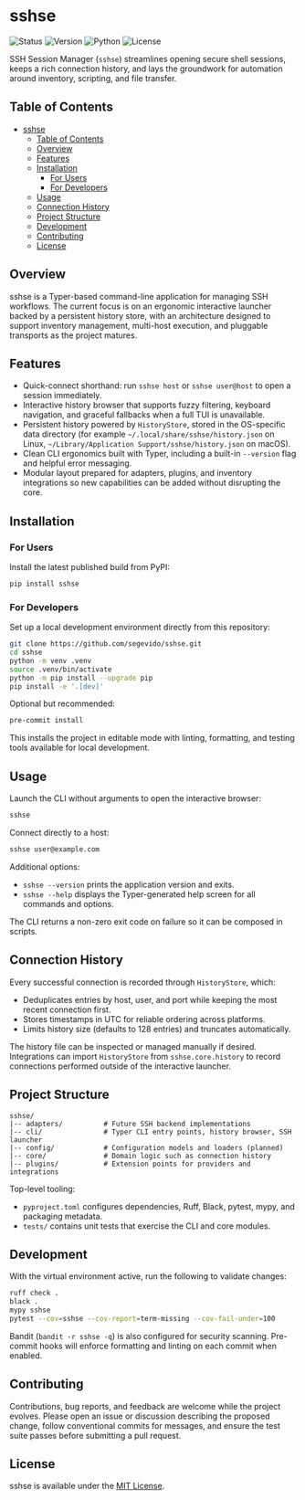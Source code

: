 # sshse

![Status](https://img.shields.io/badge/status-alpha-orange) ![Version](https://img.shields.io/badge/version-0.1.0-blue) ![Python](https://img.shields.io/badge/python-3.11%2B-3776AB?logo=python&logoColor=white) ![License](https://img.shields.io/badge/license-MIT-green)

SSH Session Manager (`sshse`) streamlines opening secure shell sessions, keeps a rich connection history, and lays the groundwork for automation around inventory, scripting, and file transfer.

## Table of Contents
- [sshse](#sshse)
	- [Table of Contents](#table-of-contents)
	- [Overview](#overview)
	- [Features](#features)
	- [Installation](#installation)
		- [For Users](#for-users)
		- [For Developers](#for-developers)
	- [Usage](#usage)
	- [Connection History](#connection-history)
	- [Project Structure](#project-structure)
	- [Development](#development)
	- [Contributing](#contributing)
	- [License](#license)

## Overview
sshse is a Typer-based command-line application for managing SSH workflows. The current focus is on an ergonomic interactive launcher backed by a persistent history store, with an architecture designed to support inventory management, multi-host execution, and pluggable transports as the project matures.

## Features
- Quick-connect shorthand: run `sshse host` or `sshse user@host` to open a session immediately.
- Interactive history browser that supports fuzzy filtering, keyboard navigation, and graceful fallbacks when a full TUI is unavailable.
- Persistent history powered by `HistoryStore`, stored in the OS-specific data directory (for example `~/.local/share/sshse/history.json` on Linux, `~/Library/Application Support/sshse/history.json` on macOS).
- Clean CLI ergonomics built with Typer, including a built-in `--version` flag and helpful error messaging.
- Modular layout prepared for adapters, plugins, and inventory integrations so new capabilities can be added without disrupting the core.

## Installation
### For Users
Install the latest published build from PyPI:

```bash
pip install sshse
```

### For Developers
Set up a local development environment directly from this repository:

```bash
git clone https://github.com/segevido/sshse.git
cd sshse
python -m venv .venv
source .venv/bin/activate
python -m pip install --upgrade pip
pip install -e '.[dev]'
```

Optional but recommended:

```bash
pre-commit install
```

This installs the project in editable mode with linting, formatting, and testing tools available for local development.

## Usage
Launch the CLI without arguments to open the interactive browser:

```bash
sshse
```

Connect directly to a host:

```bash
sshse user@example.com
```

Additional options:

- `sshse --version` prints the application version and exits.
- `sshse --help` displays the Typer-generated help screen for all commands and options.

The CLI returns a non-zero exit code on failure so it can be composed in scripts.

## Connection History
Every successful connection is recorded through `HistoryStore`, which:
- Deduplicates entries by host, user, and port while keeping the most recent connection first.
- Stores timestamps in UTC for reliable ordering across platforms.
- Limits history size (defaults to 128 entries) and truncates automatically.

The history file can be inspected or managed manually if desired. Integrations can import `HistoryStore` from `sshse.core.history` to record connections performed outside of the interactive launcher.

## Project Structure
```
sshse/
|-- adapters/          # Future SSH backend implementations
|-- cli/               # Typer CLI entry points, history browser, SSH launcher
|-- config/            # Configuration models and loaders (planned)
|-- core/              # Domain logic such as connection history
|-- plugins/           # Extension points for providers and integrations
```

Top-level tooling:
- `pyproject.toml` configures dependencies, Ruff, Black, pytest, mypy, and packaging metadata.
- `tests/` contains unit tests that exercise the CLI and core modules.

## Development
With the virtual environment active, run the following to validate changes:

```bash
ruff check .
black .
mypy sshse
pytest --cov=sshse --cov-report=term-missing --cov-fail-under=100
```

Bandit (`bandit -r sshse -q`) is also configured for security scanning. Pre-commit hooks will enforce formatting and linting on each commit when enabled.

## Contributing
Contributions, bug reports, and feedback are welcome while the project evolves. Please open an issue or discussion describing the proposed change, follow conventional commits for messages, and ensure the test suite passes before submitting a pull request.

## License
sshse is available under the [MIT License](LICENSE).
